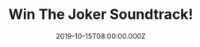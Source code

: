 ---
campaign-uuid: "c-ac00c16b-d9b6-49ca-a556-73e30dce9bde"
type: "Competition"
category: "Music"
date: "2019-10-15T08:00:00.000Z"
end-date: "2019-11-15T23:59:00.000Z"
disable-form: false
is_promoted: false
has_entry_page: true
title: "Win The Joker Soundtrack!"
competition-description: "<p>We have on our hands the soundtrack of the thriller movie\
  \ everybody is taking about: The Joker. The album features the film's original music\
  \ composed by Emmy Award winner Hildur Gudnadottir.</p>\n<p>Such an amazing album\
  \ you won’t want to miss. Click below for a chance to win.</p>\n"
hero-header: "Win The Joker Soundtrack!"
terms-confirmation: "N/A"
banner-img: "https://assets.expresslyapp.com/asset-48ca2f87-3b55-4d6f-8997-74d300839a95.jpg"
logo-left-href: "aaa.nme.com"
logo-left-image: "https://assets.expresslyapp.com/asset-e582bb89-0b3c-407d-a858-f586529a8faa.jpg"
logo-left-title: "NME AAA"
bg-image-hero: "https://assets.expresslyapp.com/asset-a377adea-8301-4739-8f07-44834494daca.jpg"
bg-image-first: "https://assets.expresslyapp.com/asset-dacdb9af-9b88-414b-b329-d602cfc02f47.jpg"
section1-content: "<p>The album features the film's original music composed by Emmy\
  \ Award winner Hildur Gudnadottir (Chernobyl, Sicario: Day of the Soldado, Mary\
  \ Magdalene, Strong Island). This greatest movie is directed by Todd Phillips and\
  \ stars Joaquin Phoenix, Robert de Niro, Zazie Beetz, Bill Camp, Frances Conroy,\
  \ Brett Cullen, Glenn Fleshler, Douglas Hodge, Marc Maron, Josh Pais and Shea Whigham.</p>\n\
  <p>Click below for a chance to win. Good luck!</p>\n"
entry-title: "Win The Joker Soundtrack!"
entry-content: "<p>Enter the draw to win The Joker Soundtrack by completing the form\
  \ below before 23:59 on the 15th of November 2019.</p>\n"
has-winner: false
prize-description: "The Joker Soundtrack"
special-conditions: "Multiple entries are allowed up to one every day.\r\n\r\nThis\
  \ competition is also available on: http://club.expressly.io/competitons/the-joker-soundtrack"
country-restrictions:
- "GB"
---